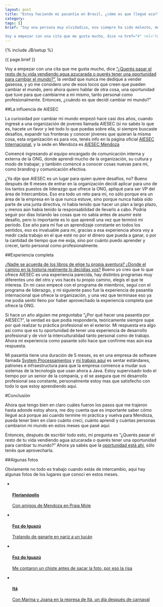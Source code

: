 ```yaml
---
layout: post
title: "Estoy haciendo mi pasantia en Brasil, ¿cómo es que llegué aca?"
category: 
tags: []
brief: "Soy una persona muy olvidadiza, eso siempre ha sido molesto, me olvido muy fácil de las cosas desde chico asi que he aprendido a vivir con ello. Pero hay dias en los que me levanto y en serio me pregunto ¿cómo llegué aca? Hoy es uno de esos dias, de repente estoy en una ciudad en Rio Grande do Sul, Brasil, acabo de cenar arroz con feijao con mis compañeros de departamento, y mañana me voy a levantar temprano para trabajar en una empresa de software local. Me parece que la mejor solución a mi falta de ubicacion es escribir sobre mi camino.

Voy a empezar con una cita que me gusta mucho, dice <a href="#" rel="tooltip" title="Famosa pregunta se Steve Jobs a John Sculley, ex CEO de Apple, en ese entonces CEO de Pepsi.">“¿Querés pasar el resto de tu vida vendiendo agua azucarada o querés tener una oportunidad para cambiar el mundo?”</a>, la verdad que nunca me dedique a vender gaseosa, y yo me considero uno de esos locos que creen que pueden cambiar el mundo, pero ahora quiero hablar de otra cosa, una oportunidad que tuve para que cambiarme a mi mismo, tanto personal como profesionalmente. Entonces, ¿cuándo es que decidí cambiar mi mundo?"
---
```

{% include JB/setup %}

{{ page.brief }}

Voy a empezar con una cita que me gusta mucho, dice <a href="#" title="Famosa pregunta se Steve Jobs a John Sculley, ex CEO de Apple, en ese entonces CEO de Pepsi.">“¿Querés pasar el resto de tu vida vendiendo agua azucarada o querés tener una oportunidad para cambiar el mundo?”</a>, la verdad que nunca me dedique a vender gaseosa, y yo me considero uno de esos locos que creen que pueden cambiar el mundo, pero ahora quiero hablar de otra cosa, una oportunidad que tuve para que cambiarme a mi mismo, tanto personal como profesionalmente. Entonces, ¿cuándo es que decidí cambiar mi mundo?"

##La influencia de AIESEC

La curiosidad por cambiar mi mundo empezó hace casi dos años, cuando ingresé a una organización de jovenes llamada AIESEC (si no sabés lo que es, hacete un favor y leé todo lo que puedas sobre ella, si siempre buscaste desafíos, expandir tus fronteras y conocer jóvenes que quieran la misma cosa, esta organización es para vos, tenés info en la página oficial [AIESEC Internacional](http://www.aiesec.org/ "AIESEC Internacional"), y la sede en Mendoza es [AIESEC Mendoza](http://www.aiesec.org.ar/mendoza/ "AIESEC Mendoza")

Comencé ingresando al equipo encargado de comunicación interna y externa de la ONG, donde aprendí mucho de la organización, su cultura y modo de trabajar; y también comencé a conocer cosas nuevas para mi, como branding y comunicación efectiva.

¿Ya dije que AIESEC es un lugar para quien quiere desafíos, no? Bueno después de 6 meses de entrar en la organización decidí aplicar para uno de los tantos puestos de liderazgo que ofrece la ONG, apliqué para ser VP del área de Intercambios. Eso era todo un reto para mi, no sólo porque era un área de la empresa en la que nunca estuve, sino porque nunca había sido parte de una junta directiva, ni había tenido que hacer un plan a largo plazo, y menos aún había tenido la responsabilidad de llevarlo a cabo. Podría seguir por días listando las cosas que no sabía antes de asumir este desafío, pero lo importante es lo que aprendí una vez que terminó mi período. Ese año para mí fue un aprendizaje constante en todos los sentidos, eso es invaluable para mi, gracias a esa experiencia ahora voy a medir cada trabajo en el que esté no por el dinero que pueda a ganar, o por la cantidad de tiempo que me exija, sino por cuánto puedo aprender y crecer, tanto personal como profesionalmente.

##Experiencia completa

[¿Nadie se acuerda de los libros de elige tu propia aventura? ¿Donde el camino en la historia realmente lo decidías vos?](http://flowingdata.com/2009/08/11/choose-your-own-adventure-most-likely-youll-die/ "¿Sabían que el final más probable era la muerte en esos libros? Yo tenía la sospecha pero aquí está la prueba") Bueno yo creo que lo que ofrece AIESEC es una experiencia parecida, hay distintos programas muy diferentes uno del otro y vos hacés tu propio camino, elegís el que te interesa. En mi caso empecé con el programa de miembros, seguí con el programa de liderazgo, y mi siguiente paso fue la experiencia de pasantía internacional que ofrece la organización, y una vez que terminase eso ya me podía sentir lleno por haber aprovechado la experiencia completa que ofrece la ONG.

Si hace un año alguien me preguntaba “¿Por qué hacer una pasantía por AIESEC?”, la verdad es que podía responderla, teóricamente siempre supe por qué realizar tu práctica profesional en el exterior. Mi respuesta era algo asi como que es tu oportunidad de tener una experiencia de desarrollo profesional y de vivir la interculturalidad tanto personal como de trabajo. Ahora mi experiencia como pasante sólo hace que confirme mas aún esa respuesta.

Mi pasantía tiene una duración de 5 meses, es en una empresa de software llamada [System Processamentos](http://www.systempro.com.br) y [mi trabajo aquí](http://www.systempro.com.br/web/v2/site/index.php#info_mais/93) es sentar estándares, patrones e infraestructura para que la empresa comience a mudar sus sistemas de la tecnología que usan ahora a Java. Estoy supervisado todo el tiempo por un senior de la companía, y el se asegura que mi desarrollo profesional sea constante, personalmente estoy mas que satisfecho con todo lo que estoy aprendiendo aquí.

#Conclusión

Ahora que tengo bien en claro cuáles fueron los pasos que me trajeron hasta adonde estoy ahora, me doy cuenta que es importante saber cómo llegué acá porque asi cuando termine mi práctica y vuelva para Mendoza, pueda tener bien en claro cuánto crecí, cuánto aprendí y cuántas personas cambiaron mi mundo en estos meses que pasé aquí.

Entonces, después de escribir todo esto, mi pregunta es “¿Querés pasar el resto de tu vida vendiendo agua azucarada o querés tener una oportunidad para cambiar tu mundo?” Ahora ya sabés que la [oportunidad está ahi](http://www.aiesec.org.ar/mendoza/), sólo tenés que aprovecharla.

##Algunas fotos

Obviamente no todo es trabajo cuando estás de intercambio, aqui hay algunas fotos de los lugares que conocí en estos meses.

<div>
      <ul class="thumbnails">
        <li class="span3">
          <a href="{{ ASSET_PATH }}img/floripa.jpg" class="thumbnail">
            <img src="{{ ASSET_PATH }}img/floripa.jpg" alt="">
	    <h4>Florianópolis</h4>
	    <p>Con amigos de Mendoza en Praia Mole</p>
          </a>
        </li>
        <li class="span3">
          <a href="{{ ASSET_PATH }}img/foz_cara_tucan.jpg" class="thumbnail">
            <img src="{{ ASSET_PATH }}img/foz_cara_tucan.jpg" alt="">
	    <h4>Foz do Iguazú</h4>
	    <p>Tratando de ganarle en nariz a un tucán</p>
          </a>
        </li>
        <li class="span3">
          <a href="{{ ASSET_PATH }}img/foz_represa.jpg" class="thumbnail">
            <img src="{{ ASSET_PATH }}img/foz_represa.jpg" alt="">
	    <h4>Foz do Iguazú</h4>
	    <p>Me contaron un chiste antes de sacar la foto, por eso la risa</p>
          </a>
        </li>
        <li class="span3">
          <a href="{{ ASSET_PATH }}img/ita.jpg" class="thumbnail">
            <img src="{{ ASSET_PATH }}img/ita.jpg" alt="">
	    <h4>Itá</h4>
	    <p>Con Marina y Joana en la represa de Itá, un día después de carnaval</p>
          </a>
        </li>
      </ul>
</div>
